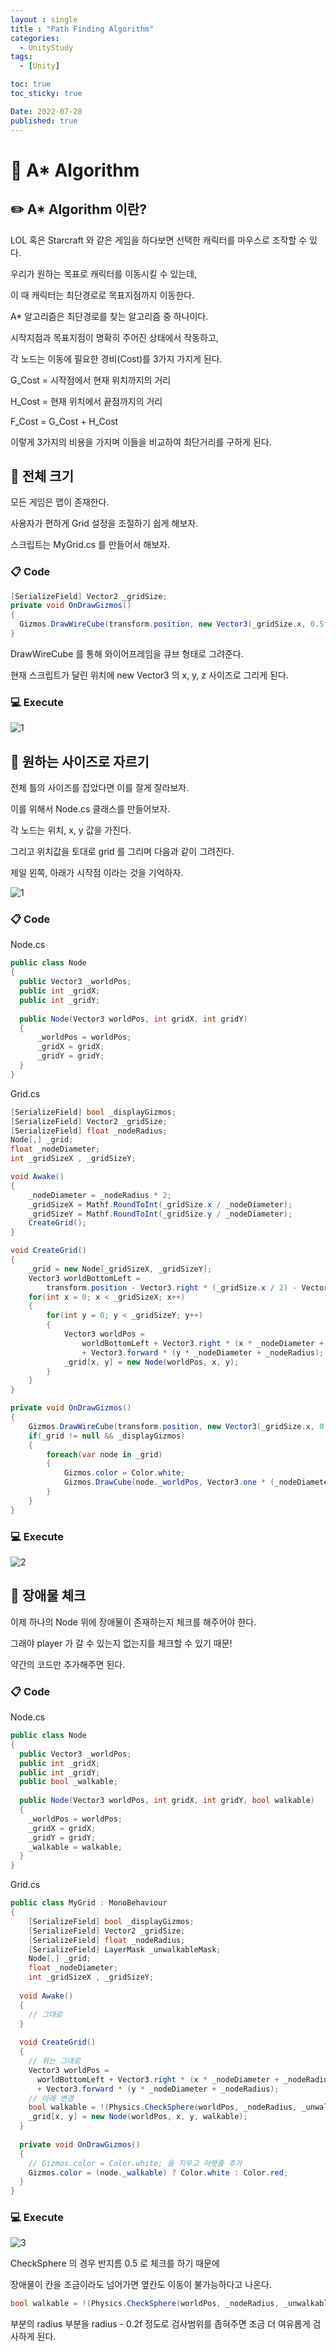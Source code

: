```yaml
---
layout : single
title : "Path Finding Algorithm"
categories:
  - UnityStudy
tags:
  - [Unity]

toc: true
toc_sticky: true

Date: 2022-07-28
published: true
---
```


# 📌 A* Algorithm

## ✏️ A* Algorithm 이란?
LOL 혹은 Starcraft 와 같은 게임을 하다보면 선택한 캐릭터를 마우스로 조작할 수 있다.

우리가 원하는 목표로 캐릭터를 이동시킬 수 있는데,

이 때 캐릭터는 최단경로로 목표지점까지 이동한다.

A* 알고리즘은 최단경로를 찾는 알고리즘 중 하나이다.

시작지점과 목표지점이 명확히 주어진 상태에서 작동하고,

각 노드는 이동에 필요한 경비(Cost)를 3가지 가지게 된다.

G_Cost = 시작점에서 현재 위치까지의 거리

H_Cost = 현재 위치에서 끝점까지의 거리

F_Cost = G_Cost + H_Cost

이렇게 3가지의 비용을 가지며 이들을 비교하여 최단거리를 구하게 된다.

## 📝 전체 크기
모든 게임은 맵이 존재한다.

사용자가 편하게 Grid 설정을 조절하기 쉽게 해보자.

스크립트는 MyGrid.cs 를 만들어서 해보자.

### 📋 Code

```cs
[SerializeField] Vector2 _gridSize;
private void OnDrawGizmos()
{
  Gizmos.DrawWireCube(transform.position, new Vector3(_gridSize.x, 0.5f, _gridSize.y));
}
```

DrawWireCube 를 통해 와이어프레임을 큐브 형태로 그려준다.

현재 스크립트가 달린 위치에 new Vector3 의 x, y, z 사이즈로 그리게 된다.

### 💻 Execute

![1](https://user-images.githubusercontent.com/87271529/181204637-50368688-24de-4ac1-9223-5805df622237.gif)

## 📝 원하는 사이즈로 자르기
전체 틀의 사이즈를 잡았다면 이를 잘게 잘라보자.

이를 위해서 Node.cs 클래스를 만들어보자.

각 노드는 위치, x, y 값을 가진다.

그리고 위치값을 토대로 grid 를 그리며 다음과 같이 그려진다.

제일 왼쪽, 아래가 시작점 이라는 것을 기억하자.

![1](https://user-images.githubusercontent.com/87271529/181211821-e7a53703-d7aa-4e24-a56b-8fc4d021034d.png)

### 📋 Code

Node.cs
```cs
public class Node
{
  public Vector3 _worldPos;
  public int _gridX;
  public int _gridY;
	
  public Node(Vector3 worldPos, int gridX, int gridY)
  {
	  _worldPos = worldPos;
	  _gridX = gridX;
	  _gridY = gridY;
  }
}
```

Grid.cs
```cs
[SerializeField] bool _displayGizmos;
[SerializeField] Vector2 _gridSize;
[SerializeField] float _nodeRadius;
Node[,] _grid;
float _nodeDiameter;
int _gridSizeX , _gridSizeY;

void Awake()
{
	_nodeDiameter = _nodeRadius * 2;
	_gridSizeX = Mathf.RoundToInt(_gridSize.x / _nodeDiameter);
	_gridSizeY = Mathf.RoundToInt(_gridSize.y / _nodeDiameter);
	CreateGrid();
}

void CreateGrid()
{
	_grid = new Node[_gridSizeX, _gridSizeY];
	Vector3 worldBottomLeft = 
		transform.position - Vector3.right * (_gridSize.x / 2) - Vector3.forward * (_gridSize.y / 2);
	for(int x = 0; x < _gridSizeX; x++)
	{
		for(int y = 0; y < _gridSizeY; y++)
		{
			Vector3 worldPos = 
				worldBottomLeft + Vector3.right * (x * _nodeDiameter + _nodeRadius)
				+ Vector3.forward * (y * _nodeDiameter + _nodeRadius);
			_grid[x, y] = new Node(worldPos, x, y);
		}
	}
}

private void OnDrawGizmos()
{
	Gizmos.DrawWireCube(transform.position, new Vector3(_gridSize.x, 0.5f, _gridSize.y));
	if(_grid != null && _displayGizmos)
	{
		foreach(var node in _grid)
		{
			Gizmos.color = Color.white;
			Gizmos.DrawCube(node._worldPos, Vector3.one * (_nodeDiameter - 0.1f));
		}
	}
}
```

### 💻 Execute

![2](https://user-images.githubusercontent.com/87271529/181212155-2c0ce00b-5c9a-424c-9998-59ae3f7a1c43.gif)

## 📝 장애물 체크
이제 하나의 Node 위에 장애물이 존재하는지 체크를 해주어야 한다.

그래야 player 가 갈 수 있는지 없는지를 체크할 수 있기 때문!

약간의 코드만 추가해주면 된다.

### 📋 Code

Node.cs
```cs
public class Node
{
  public Vector3 _worldPos;
  public int _gridX;
  public int _gridY;
  public bool _walkable;
	
  public Node(Vector3 worldPos, int gridX, int gridY, bool walkable)
  {
    _worldPos = worldPos;
    _gridX = gridX;
    _gridY = gridY;
    _walkable = walkable;
  }
}
```

Grid.cs
```cs
public class MyGrid : MonoBehaviour
{
	[SerializeField] bool _displayGizmos;
	[SerializeField] Vector2 _gridSize;
	[SerializeField] float _nodeRadius;
	[SerializeField] LayerMask _unwalkableMask;
	Node[,] _grid;
	float _nodeDiameter;
	int _gridSizeX , _gridSizeY;
	
  void Awake()
  {
    // 그대로
  }
	
  void CreateGrid()
  {
    // 위는 그대로
    Vector3 worldPos = 
      worldBottomLeft + Vector3.right * (x * _nodeDiameter + _nodeRadius)
      + Vector3.forward * (y * _nodeDiameter + _nodeRadius);
    // 아래 변경
    bool walkable = !(Physics.CheckSphere(worldPos, _nodeRadius, _unwalkableMask));
    _grid[x, y] = new Node(worldPos, x, y, walkable);
  }
  
  private void OnDrawGizmos()
  {
    // Gizmos.color = Color.white; 을 지우고 아랫줄 추가
    Gizmos.color = (node._walkable) ? Color.white : Color.red;
  }
}
```

### 💻 Execute

![3](https://user-images.githubusercontent.com/87271529/181285662-59bbd2b5-e286-4ff1-88bd-76ce516484ca.gif)

CheckSphere 의 경우 반지름 0.5 로 체크를 하기 때문에

장애물이 칸을 조금이라도 넘어가면 옆칸도 이동이 불가능하다고 나온다.

```cs
bool walkable = !(Physics.CheckSphere(worldPos, _nodeRadius, _unwalkableMask));
```
부분의 radius 부분을 radius - 0.2f 정도로 검사범위를 좁혀주면 조금 더 여유롭게 검사하게 된다.
